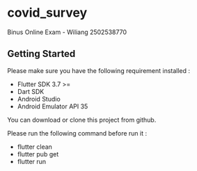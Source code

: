 # covid_survey

Binus Online Exam - Wiliang 2502538770

## Getting Started

Please make sure you have the following requirement installed :

- Flutter SDK 3.7 >=
- Dart SDK
- Android Studio
- Android Emulator API 35

You can download or clone this project from github.

Please run the following command before run it :

- flutter clean
- flutter pub get
- flutter run

